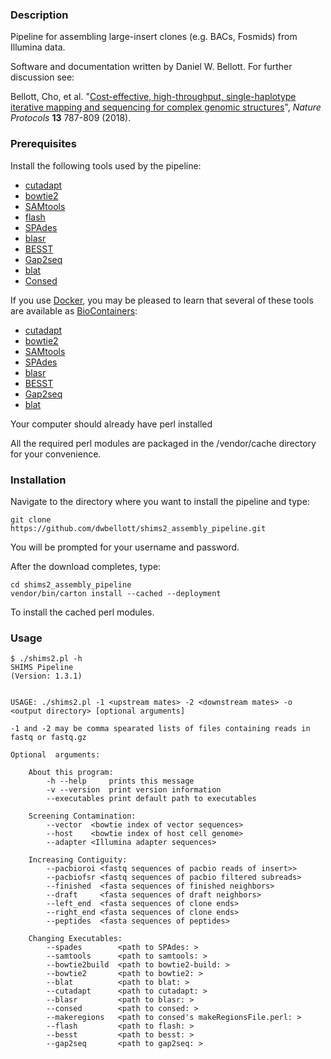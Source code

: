 ### Description

Pipeline for assembling large-insert clones (e.g. BACs, Fosmids) from Illumina data.

Software and documentation written by Daniel W. Bellott. For further discussion see:

Bellott, Cho, et al. "[Cost-effective, high-throughput, single-haplotype iterative mapping and sequencing for complex genomic structures](http://dx.doi.org/10.1038/nprot.2018.019)", *Nature Protocols* **13** 787-809 (2018).

### Prerequisites

Install the following tools used by the pipeline:

- [cutadapt](https://cutadapt.readthedocs.io/en/stable/installation.html)
- [bowtie2](http://bowtie-bio.sourceforge.net/bowtie2/manual.shtml#obtaining-bowtie-2)
- [SAMtools](http://www.htslib.org/download/)
- [flash](https://ccb.jhu.edu/software/FLASH/)
- [SPAdes](http://cab.spbu.ru/files/release3.10.1/manual.html#sec2)
- [blasr](https://github.com/PacificBiosciences/blasr/wiki/Blasr-Installation-Qs-&-As)
- [BESST](https://github.com/ksahlin/BESST/blob/master/docs/INSTALL.md)
- [Gap2seq](https://www.cs.helsinki.fi/u/lmsalmel/Gap2Seq/)
- [blat](http://hgdownload.soe.ucsc.edu/downloads.html#source_downloads)
- [Consed](http://www.phrap.org/consed/consed.html#howToGet)

If you use [Docker](https://www.docker.com/), you may be pleased to learn that several of these tools are available as [BioContainers](https://biocontainers.pro/#documentation):

- [cutadapt](https://quay.io/repository/biocontainers/cutadapt)
- [bowtie2](https://quay.io/repository/biocontainers/bowtie2)
- [SAMtools](https://quay.io/repository/biocontainers/samtools)
- [SPAdes](https://quay.io/repository/biocontainers/spades)
- [blasr](https://quay.io/repository/biocontainers/blasr)
- [BESST](https://quay.io/repository/biocontainers/BESST)
- [Gap2seq](https://quay.io/repository/biocontainers/gap2seq)
- [blat](https://quay.io/repository/biocontainers/blat)

Your computer should already have perl installed

All the required perl modules are packaged in the /vendor/cache directory for your convenience.

### Installation

Navigate to the directory where you want to install the pipeline and type:

```
git clone
https://github.com/dwbellott/shims2_assembly_pipeline.git
```

You will be prompted for your username and password.

After the download completes, type:

```
cd shims2_assembly_pipeline
vendor/bin/carton install --cached --deployment
```

To install the cached perl modules.

### Usage

```
$ ./shims2.pl -h
SHIMS Pipeline
(Version: 1.3.1)


USAGE: ./shims2.pl -1 <upstream mates> -2 <downstream mates> -o <output directory> [optional arguments]

-1 and -2 may be comma spearated lists of files containing reads in fastq or fastq.gz

Optional  arguments:

	About this program:
		-h --help     prints this message
		-v --version  print version information
		--executables print default path to executables

	Screening Contamination:
		--vector  <bowtie index of vector sequences>
		--host    <bowtie index of host cell genome>
		--adapter <Illumina adapter sequences>

	Increasing Contiguity:
		--pacbioroi <fastq sequences of pacbio reads of insert>>
		--pacbiofsr <fastq sequences of pacbio filtered subreads>
		--finished  <fasta sequences of finished neighbors>
		--draft     <fasta sequences of draft neighbors>
		--left_end  <fasta sequences of clone ends>
		--right_end <fasta sequences of clone ends>
		--peptides  <fasta sequences of peptides>

	Changing Executables:
		--spades        <path to SPAdes: >
		--samtools      <path to samtools: >
		--bowtie2build  <path to bowtie2-build: >
		--bowtie2       <path to bowtie2: >
		--blat          <path to blat: >
		--cutadapt      <path to cutadapt: >
		--blasr         <path to blasr: >
		--consed        <path to consed: >
		--makeregions   <path to consed's makeRegionsFile.perl: >
		--flash         <path to flash: >
		--besst         <path to besst: >
		--gap2seq       <path to gap2seq: >
  ```
